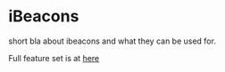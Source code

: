 # iBeacons

short bla about ibeacons and what they can be used for.

Full feature set is at [here](../features/beacons.md)

